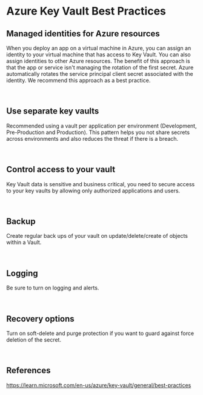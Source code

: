 # Azure Key Vault Best Practices

## Managed identities for Azure resources
<p>
  When you deploy an app on a virtual machine in Azure, you can assign an identity to your virtual machine that has access to Key Vault. You can also assign identities to other Azure resources. The benefit of this approach is that the app or service isn't managing the rotation of the first secret. Azure automatically rotates the service principal client secret associated with the identity. We recommend this approach as a best practice.
</p>

<br>

## Use separate key vaults
<p>
  Recommended using a vault per application per environment (Development, Pre-Production and Production). This pattern helps you not share secrets across environments and also reduces the threat if there is a breach.
</p>

<br>

## Control access to your vault
<p>
  Key Vault data is sensitive and business critical, you need to secure access to your key vaults by allowing only authorized applications and users.
</p>

<br>

## Backup
<p>
  Create regular back ups of your vault on update/delete/create of objects within a Vault.
</p>

<br>

## Logging
<p>
  Be sure to turn on logging and alerts.
</p>

<br>

## Recovery options
<p>
  Turn on soft-delete and purge protection if you want to guard against force deletion of the secret.
</p>

<br>

## References
https://learn.microsoft.com/en-us/azure/key-vault/general/best-practices
